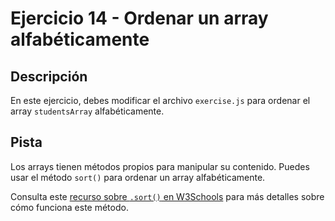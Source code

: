 # Ejercicio 14 - Ordenar un array alfabéticamente

## Descripción

En este ejercicio, debes modificar el archivo `exercise.js` para ordenar el array `studentsArray` alfabéticamente.

## Pista

Los arrays tienen métodos propios para manipular su contenido. Puedes usar el método `sort()` para ordenar un array alfabéticamente.

Consulta este [recurso sobre `.sort()` en W3Schools](https://www.w3schools.com/jsref/jsref_sort.asp) para más detalles sobre cómo funciona este método.
